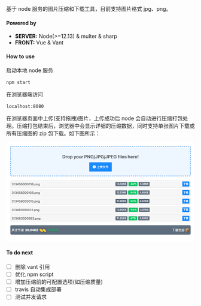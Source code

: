 基于 node 服务的图片压缩和下载工具，目前支持图片格式 jpg、png。

#### Powered by

-   **SERVER:** Node(>=12.13) & multer & sharp
-   **FRONT:** Vue & Vant

#### How to use

启动本地 node 服务

```node
npm start
```

在浏览器端访问

```
localhost:8080
```

在浏览器页面中上传(支持拖拽)图片，上传成功后 node 会自动进行压缩打包处理。压缩打包结束后，浏览器中会显示详细的压缩数据，同时支持单张图片下载或所有压缩图的 zip 包下载。如下图所示：

![demo](demo.png)

#### To do next

-   [ ] 删除 vant 引用
-   [ ] 优化 npm script
-   [ ] 增加压缩前的可配置选项(如压缩质量)
-   [ ] travis 自动集成部署
-   [ ] 测试并发请求
